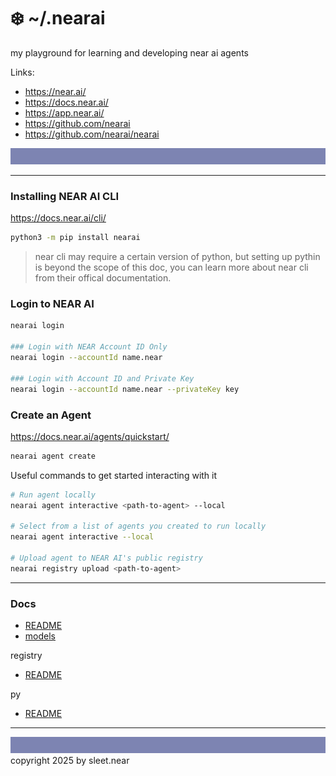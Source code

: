 # ❄️ ~/.nearai
my playground for learning and developing near ai agents

Links:
- https://near.ai/
- https://docs.near.ai/
- https://app.near.ai/
- https://github.com/nearai
- https://github.com/nearai/nearai

![](DOCS/src/sleet_banner_100px_7d84b2.svg)

---

### Installing NEAR AI CLI
https://docs.near.ai/cli/

```sh
python3 -m pip install nearai
```
> near cli may require a certain version of python, but setting up pythin is beyond the scope of this doc, you can learn more about near cli from their offical documentation.

### Login to NEAR AI

```sh
nearai login

### Login with NEAR Account ID Only
nearai login --accountId name.near

### Login with Account ID and Private Key
nearai login --accountId name.near --privateKey key
```


### Create an Agent
https://docs.near.ai/agents/quickstart/

```sh
nearai agent create
```

Useful commands to get started interacting with it
```sh
# Run agent locally
nearai agent interactive <path-to-agent> --local

# Select from a list of agents you created to run locally
nearai agent interactive --local

# Upload agent to NEAR AI's public registry
nearai registry upload <path-to-agent>
```


---

### Docs
- [README](DOCS/README.md)
- [models](DOCS/models.md)

registry
- [README](registry/README.md)

py
- [README](py/README.md)


---
![](DOCS/src/sleet_banner_100px_7d84b2.svg)
copyright 2025 by sleet.near